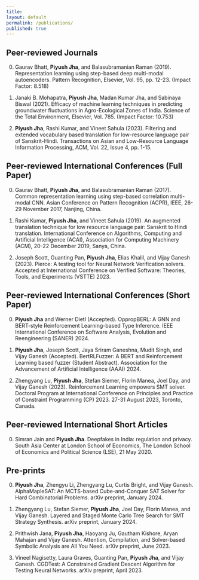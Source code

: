 ```yaml
---
title:
layout: default
permalink: /publications/
published: true
---
```


## Peer-reviewed Journals

0.	Gaurav Bhatt, **Piyush Jha**, and Balasubramanian Raman (2019). Representation learning using step-based deep multi-modal autoencoders. Pattern Recognition, Elsevier, Vol. 95, pp. 12-23. (Impact Factor: 8.518)

0. Janaki B. Mohapatra, **Piyush Jha**, Madan Kumar Jha, and Sabinaya Biswal (2021). Efficacy of machine learning techniques in predicting groundwater fluctuations in Agro-Ecological Zones of India. Science of the Total Environment, Elsevier, Vol. 785. (Impact Factor: 10.753)

0. **Piyush Jha**, Rashi Kumar, and Vineet Sahula (2023). Filtering and extended vocabulary based translation for low-resource language pair of Sanskrit-Hindi. Transactions on Asian and Low-Resource Language Information Processing, ACM, Vol. 22, Issue 4, pp. 1-15.

## Peer-reviewed International Conferences (Full Paper)

0. Gaurav Bhatt, **Piyush Jha**, and Balasubramanian Raman (2017). Common representation learning using step-based correlation multi-modal CNN. Asian Conference on Pattern Recognition (ACPR), IEEE, 26-29 November 2017, Nanjing, China.

0. Rashi Kumar, **Piyush Jha**, and Vineet Sahula (2019). An augmented translation technique for low resource language pair: Sanskrit to Hindi translation. International Conference on Algorithms, Computing and Artificial Intelligence (ACAI), Association for Computing Machinery (ACM), 20-22 December 2019, Sanya, China.

0. Joseph Scott, Guanting Pan, **Piyush Jha**, Elias Khalil, and Vijay Ganesh (2023). Pierce: A testing tool for Neural Network Verification solvers. Accepted at International Conference on Verified Software: Theories, Tools, and Experiments (VSTTE) 2023.

## Peer-reviewed International Conferences (Short Paper)

0. **Piyush Jha** and Werner Dietl (Accepted). OppropBERL: A GNN and BERT-style Reinforcement Learning-based Type Inference. IEEE International Conference on Software Analysis, Evolution and Reengineering (SANER) 2024.

0. **Piyush Jha**, Joseph Scott, Jaya Sriram Ganeshna, Mudit Singh, and Vijay Ganesh (Accepted). BertRLFuzzer: A BERT and Reinforcement Learning based fuzzer (Student Abstract). Association for the Advancement of Artificial Intelligence (AAAI) 2024.

0. Zhengyang Lu, **Piyush Jha**, Stefan Siemer, Florin Manea, Joel Day, and Vijay Ganesh (2023). Reinforcement Learning empowers SMT solver. Doctoral Program at International Conference on Principles and Practice of Constraint Programming (CP) 2023. 27-31 August 2023, Toronto, Canada.

## Peer-reviewed International Short Articles

0. Simran Jain and **Piyush Jha**. Deepfakes in India: regulation and privacy. South Asia Center at London School of Economics, The London School of Economics and Political Science (LSE), 21 May 2020. 

## Pre-prints

0. **Piyush Jha**, Zhengyu Li, Zhengyang Lu, Curtis Bright, and Vijay Ganesh. AlphaMapleSAT: An MCTS-based Cube-and-Conquer SAT Solver for Hard Combinatorial Problems. arXiv preprint, January 2024. 

0. Zhengyang Lu, Stefan Siemer, **Piyush Jha**, Joel Day, Florin Manea, and Vijay Ganesh. Layered and Staged Monte Carlo Tree Search for SMT Strategy Synthesis. arXiv preprint, January 2024. 

0. Prithwish Jana, **Piyush Jha**, Haoyang Ju, Gautham Kishore, Aryan Mahajan and Vijay Ganesh. Attention, Compilation, and Solver-based Symbolic Analysis are All You Need. arXiv preprint, June 2023.

0. Vineel Nagisetty, Laura Graves, Guanting Pan, **Piyush Jha**, and Vijay Ganesh. CGDTest: A Constrained Gradient Descent Algorithm for Testing Neural Networks. arXiv preprint, April 2023.
